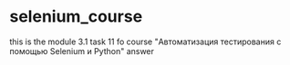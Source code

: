 # selenium_course

this is the module 3.1 task 11 fo course "Автоматизация тестирования с помощью Selenium и Python" answer
